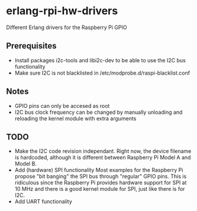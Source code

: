 erlang-rpi-hw-drivers
=====================

Different Erlang drivers for the Raspberry Pi GPIO

Prerequisites
---------------------
* Install packages i2c-tools and libi2c-dev to be able to use the I2C bus functionality
* Make sure I2C is not blacklisted in /etc/modprobe.d/raspi-blacklist.conf

Notes
---------------------
* GPIO pins can only be accesed as root
* I2C bus clock frequency can be changed by manually unloading and reloading the kernel module with extra arguments

TODO
---------------------
* Make the I2C code revision independant.
    Right now, the device filename is hardcoded, although it is different between Raspberry Pi Model A and Model B.
* Add (hardware) SPI functionality
    Most examples for the Raspberry Pi propose "bit banging" the SPI bus through "regular" GPIO pins.
    This is ridiculous since the Raspberry Pi provides hardware support for SPI at 10 MHz and there is a good kernel module for SPI, just like there is for I2C.
* Add UART functionality
